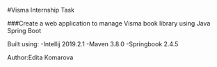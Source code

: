 #Visma Internship Task

###Create a web application to manage Visma book library using Java Spring Boot

Built using:
-Intellij 2019.2.1 
-Maven 3.8.0
-Springbook 2.4.5

Author:Edita Komarova
